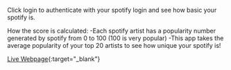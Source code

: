 Click login to authenticate with your spotify login and see how basic your spotify is.

How the score is calculated:
-Each spotify artist has a popularity number generated by spotify from 0 to 100 (100 is very popular)
-This app takes the average popularity of your top 20 artists to see how unique your spotify is!

[Live Webpage](https://tylerymarkowitz.github.io/IsYourMusicBasic/){:target="_blank"}

